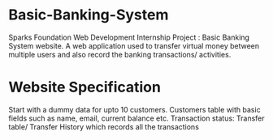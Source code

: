 # Basic-Banking-System
Sparks Foundation Web Development Internship Project : Basic Banking System website. A web application used to transfer virtual money between multiple users and also record the banking transactions/ activities.

# Website Specification
Start with a dummy data for upto 10 customers. Customers table with basic fields such as name, email, current balance etc. Transaction status: Transfer table/ Transfer History which records all the transactions
